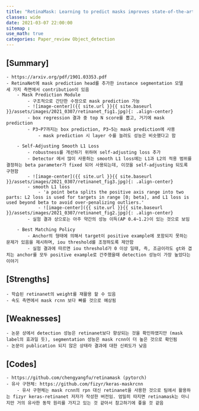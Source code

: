 ```yaml
---
title: "RetinaMask: Learning to predict masks improves state-of-the-art single-shot detection for free"
classes: wide
date: 2021-03-07 22:00:00
sitemap :
use_math: true
categories: Paper_review Object_detection 
---
```


## [Summary]
    - https://arxiv.org/pdf/1901.03353.pdf
    - RetinaNet에 mask prediction head를 추가한 instance segmentation 모델 
    세 가지 측면에서 contribution이 있음
        - Mask Prediction Module
            - 구조적으로 간단한 수정으로 mask prediction 가능
            - ![image-center]({{ site.url }}{{ site.baseurl }}/assets/images/2021_0307/retinanet_fig1.jpg){: .align-center}
            - box regression 결과 중 top N score를 뽑고, 거기에 mask prediction
            - P3~P7까지는 box prediction, P3~5는 mask prediction에 사용
                - mask prediction 시 layer 수를 늘려도 성능은 비슷했다고 함

        - Self-Adjusting Smooth L1 Loss
            - robustness를 개선하기 위하여 self-adjusting loss 추가
            - Detector 에서 많이 사용하는 smooth L1 loss에는 L1과 L2의 적용 범위를 결정하는 beta parameter가 fixed 되어 사용되는데, 이것을 self-adjusting 되도록 구현함
            - ![image-center]({{ site.url }}{{ site.baseurl }}/assets/images/2021_0307/retinanet_fig3.jpg){: .align-center}
            - smooth L1 loss
                - 'a point beta splits the positive axis range into two parts: L2 loss is used for targets in range [0; beta], and L1 loss is used beyond beta to avoid over-penalizing outliers.'
                - ![image-center]({{ site.url }}{{ site.baseurl }}/assets/images/2021_0307/retinanet_fig2.jpg){: .align-center}
            - 실험 결과 상으로는 아주 약간의 성능 이득(AP 0.4~1.2)이 있는 것으로 보임

        - Best Matching Policy
            - Anchor의 형태에 의해서 target이 positive example에 포함되지 못하는 문제가 있음을 제시하며, iou threshold를 조정하도록 제안함
            - 실험 결과에 따르면 iou threshold가 0 이상 일때, 즉, 조금이라도 gt와 겹치는 anchor를 모두 positive example로 간주했을때 detection 성능이 가장 높았다는 이야기

## [Strengths]
    - 학습된 retinanet의 weight를 재활용 할 수 있음
    - 속도 측면에서 mask rcnn 보다 빠를 것으로 예상됨

## [Weaknesses]
    - 논문 상에서 detection 성능은 retinanet보다 향상되는 것을 확인하였지만 (mask label의 효과일 듯), segmentation 성능은 mask rcnn이 더 높은 것으로 확인됨
    - 논문이 publication 되지 않은 상태라 결과에 대한 신뢰도가 낮음

## [Codes]
    - https://github.com/chengyangfu/retinamask (pytorch)
    - 유사 구현체: https://github.com/fizyr/keras-maskrcnn
        - 유사 구현체는 mask rcnn의 rpn 대신 retinanet을 사용한 것으로 팀에서 활용하는 fizyr keras-retinanet 저자가 작성한 버전임. 엄밀히 따지면 retinamask는 아니지만 거의 유사한 동작 원리를 가지고 있는 것 같아서 참고하기에 좋을 것 같음
